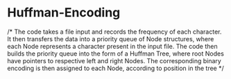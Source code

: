 # Huffman-Encoding
/* The code takes a file input and records the frequency of each character. It then transfers the data into a priority queue of Node structures, where each Node represents a character present in the input file. The code then builds the priority queue into the form of a Huffman Tree, where root Nodes have pointers to respective left and right Nodes. The corresponding binary encoding is then assigned to each Node, according to position in the tree */
